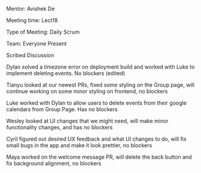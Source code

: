 

Mentor: Avishek De

Meeting time: Lect18

Type of Meeting: Daily Scrum

Team: Everyone Present

Scribed Discussion

Dylan solved a timezone error on deployment build and worked with Luke to implement deleting events. No blockers (edited) 

Tianyu looked at our newest PRs, fixed some styling on the Group page, will continue working on some minor styling on frontend, no blockers

Luke worked with Dylan to allow users to delete events from their google calendars from Group Page. Has no blockers

Wesley looked at UI changes that we might need, will make minor functionality changes, and has no blockers

Cyril figured out desired UX feedback and what UI changes to do, will fix small bugs in the app and make it look prettier, no blockers

Maya worked on the welcome message PR, will delete the back button and fix background alignment, no blockers
